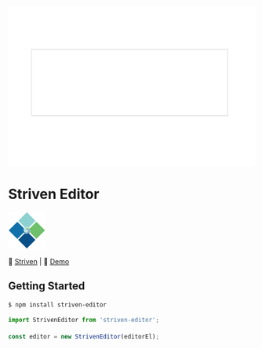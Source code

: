 <img style="display: block; margin: 0 auto;" src="./striven-editor.gif" alt="stirven-editor" />

# Striven Editor
![Striven Logo](./striven-icon.png "Striven Logo")

💼 [Striven](https://striven.com/)
|
📝 [Demo](#)

## Getting Started

```sh
$ npm install striven-editor
```

```js
import StrivenEditor from 'striven-editor';

const editor = new StrivenEditor(editorEl);
```